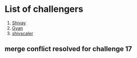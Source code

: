 # List of challengers
1. [Shivay](https://github.com/shivaylamba)
2. [Gyan](https://github.com/Gyanthakur)
2. [shivscaler](http://github.com/shivscaler)

## merge conflict resolved for challenge 17